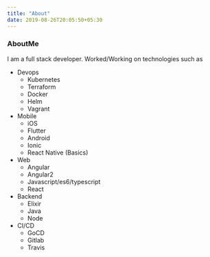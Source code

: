```yaml
---
title: "About"
date: 2019-08-26T20:05:50+05:30
---
```

### AboutMe

I am a full stack developer. Worked/Working on technologies such as

- Devops
    - Kubernetes
    - Terraform
    - Docker
    - Helm
    - Vagrant
- Mobile
    - iOS
    - Flutter
    - Android
    - Ionic
    - React Native (Basics)
- Web
    - Angular
    - Angular2
    - Javascript/es6/typescript
    - React
- Backend
    - Elixir
    - Java
    - Node
- CI/CD
    - GoCD
    - Gitlab
    - Travis